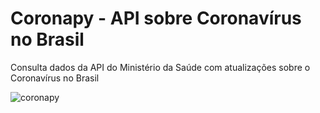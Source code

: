 # Coronapy - API sobre Coronavírus no Brasil
Consulta dados da API do Ministério da Saúde com atualizações sobre o Coronavírus no Brasil

![coronapy](https://user-images.githubusercontent.com/3857571/78746621-c008f580-793d-11ea-9fcc-bed1e8098442.jpg)
